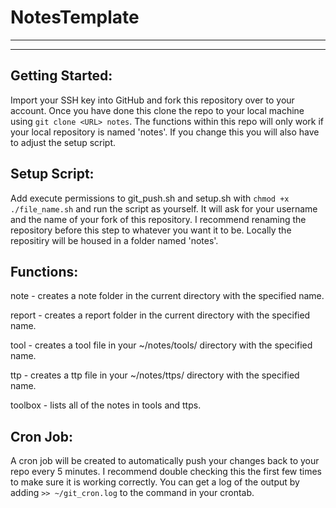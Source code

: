 # NotesTemplate
------------------------------------------------------------------
------------------------------------------------------------------
## Getting Started:

Import your SSH key into GitHub and fork this repository over to your account. Once you have done this clone the repo to your local machine using ```git clone <URL> notes```. The functions within this repo will only work if your local repository is named 'notes'. If you change this you will also have to adjust the setup script. 

## Setup Script:

Add execute permissions to git_push.sh and setup.sh with ```chmod +x ./file_name.sh``` and run the script as yourself. It will ask for your username and the name of your fork of this repository. I recommend renaming the repository before this step to whatever you want it to be. Locally the repositiry will be housed in a folder named 'notes'.

## Functions:
 
note <name>- creates a note folder in the current directory with the specified name. 

report <name> - creates a report folder in the current directory with the specified name.

tool <name> - creates a tool file in your ~/notes/tools/ directory with the specified name.

ttp <name> - creates a ttp file in your ~/notes/ttps/ directory with the specified name. 

toolbox <name> - lists all of the notes in tools and ttps. 

## Cron Job:

A cron job will be created to automatically push your changes back to your repo every 5 minutes. I recommend double checking this the first few times to make sure it is working correctly. You can get a log of the output by adding ```>> ~/git_cron.log``` to the command in your crontab. 
